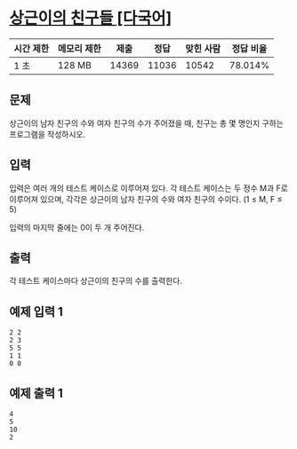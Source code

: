 # [상근이의 친구들 [다국어]](https://www.acmicpc.net/problem/5717)

| 시간 제한 | 메모리 제한 | 제출 | 정답 | 맞힌 사람 | 정답 비율 |
| --- | --- | --- | --- | --- | --- |
| 1 초 | 128 MB | 14369 | 11036 | 10542 | 78.014% |

## 문제

상근이의 남자 친구의 수와 여자 친구의 수가 주어졌을 때, 친구는 총 몇 명인지 구하는 프로그램을 작성하시오.

## 입력

입력은 여러 개의 테스트 케이스로 이루어져 있다. 각 테스트 케이스는 두 정수 M과 F로 이루어져 있으며, 각각은 상근이의 남자 친구의 수와 여자 친구의 수이다. (1 ≤ M, F ≤ 5)

입력의 마지막 줄에는 0이 두 개 주어진다.

## 출력

각 테스트 케이스마다 상근이의 친구의 수를 출력한다.

## 예제 입력 1

```
2 2
2 3
5 5
1 1
0 0

```

## 예제 출력 1

```
4
5
10
2
```
